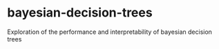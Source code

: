 # bayesian-decision-trees
Exploration of the performance and interpretability of bayesian decision trees
